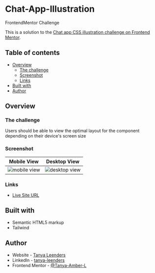 # Chat-App-Illustration
FrontendMentor Challenge

This is a solution to the [Chat app CSS illustration challenge on Frontend Mentor](https://www.frontendmentor.io/challenges/chat-app-css-illustration-O5auMkFqY).

## Table of contents

- [Overview](#overview)
  - [The challenge](#the-challenge)
  - [Screenshot](#screenshot)
  - [Links](#links)
- [Built with](#built-with)
- [Author](#author)
## Overview
### The challenge

Users should be able to view the optimal layout for the component depending on their device's screen size

### Screenshot
| Mobile View  | Desktop View  |
|----------|:-------------:|
| ![mobile view](./images/screenshot-mobile.png)  | ![desktop view](./images/screenshot-desktop.png)  |

### Links

- [Live Site URL](https://tanya-amber-l.github.io/Chat-App-Illustration/)

## Built with

- Semantic HTML5 markup
- Tailwind
## Author

- Website - [Tanya Leenders](https://tanya-amber-l.github.io/Tanya-Leenders/)
- LinkedIn - [tanya-leenders](https://www.linkedin.com/in/tanya-leenders/)
- Frontend Mentor - [@Tanya-Amber-L](https://www.frontendmentor.io/profile/Tanya-Amber-L)
